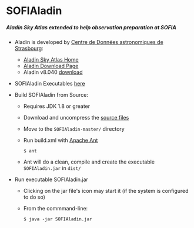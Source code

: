 # SOFIAladin
##### Aladin Sky Atlas extended to help observation preparation at SOFIA

* Aladin is developed by [Centre de Données astronomiques de Strasbourg](http://cdsweb.u-strasbg.fr/):
  * [Aladin Sky Atlas Home](http://aladin.u-strasbg.fr/)
  * [Aladin Download Page](http://aladin.u-strasbg.fr/java/nph-aladin.pl?frame=downloading)
  * Aladin v8.040 [download](https://github.com/svvatters/SOFIAladin/blob/master/AladinSrc.jar)
  
* SOFIAladin Executables [here](https://github.com/svvatters/SOFIAladin/releases)

* Build SOFIAladin from Source:
  * Requires JDK 1.8 or greater
  * Download and uncompress the [source files](https://github.com/svvatters/SOFIAladin.git)
  * Move to the `SOFIAladin-master/` directory
  * Run build.xml with [Apache Ant](http://ant.apache.org/) 
  
    `$ ant`
  * Ant will do a clean, compile and create the executable `SOFIAladin.jar` in `dist/`

* Run executable SOFIAladin.jar
  * Clicking on the jar file's icon may start it (if the system is configured to do so)
  * From the commmand-line:
  
    `$ java -jar SOFIAladin.jar`
